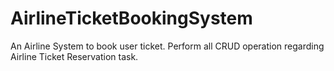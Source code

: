# AirlineTicketBookingSystem
An Airline System to book user ticket. Perform all CRUD operation regarding Airline Ticket Reservation task.
